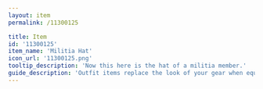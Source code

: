 ```yaml
---
layout: item
permalink: /11300125

title: Item
id: '11300125'
item_name: 'Militia Hat'
icon_url: '11300125.png'
tooltip_description: 'Now this here is the hat of a militia member.'
guide_description: 'Outfit items replace the look of your gear when equipped.'
---
```

